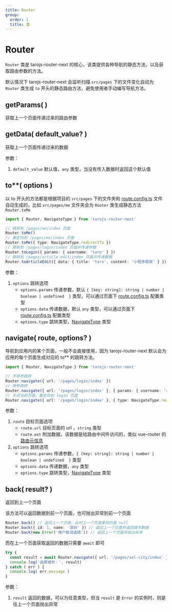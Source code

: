 ```yaml
---
title: Router
group:
  order: 1
  title: 类
---
```


# Router

`Router` 类是 tarojs-router-next 的核心，该类提供各种导航的静态方法，以及获取路由参数的方法。

默认情况下 tarojs-router-next 会监听扫描 `src/pages` 下的文件变化自动为 `Router` 类生成 `to` 开头的静态路由方法，避免使用者手动编写导航方法。

## getParams( )

获取上一个页面传递过来的路由参数

## getData( default_value? )

获取上一个页面传递过来的数据

参数：

1. `default_value` 默认值，`any` 类型，当没有传入数据时返回这个默认值

## to\*\*( options )

以 to 开头的方法都是根据项目的 `src/pages` 下的文件夹和 [route.config.ts](/guide/quike/route-config) 文件自动生成的，比如 `src/pages/me` 文件夹会为 `Router` 类生成静态方法 `Router.toMe`

```typescript
import { Router, NavigateType } from 'tarojs-router-next'

// 跳转到 /pages/me/index 页面
Router.toMe()
// 重定向到 /pages/me/index 页面
Router.toMe({ type: NavigateType.redirectTo })
// 跳转到 /pages/login/index 页面并传递参数
Router.toLogin({ params: { username: 'taro' } })
// 跳转到 /pages/article-edit/index 页面并传递数据
Router.toArticleEdit({ data: { title: 'taro', content: '小程序框架' } })
```

参数：

1. `options` 跳转选项
   - `options.params` 传递参数，默认 `{ [key: string]: string | number | boolean | undefined  }` 类型，可以通过页面下 [route.config.ts](/guide/quike/route-config) 配置类型
   - `options.data` 传递数据，默认 `any` 类型，可以通过页面下 [route.config.ts](/guide/quike/route-config) 配置类型
   - `options.type` 跳转类型，[NavigateType](/api/other#navigatetype) 类型

## navigate( route, options? )

导航到应用内的某个页面，一般不会直接使用，因为 tarojs-router-next 默认会为应用的每个页面生成对应的 to\*\* 的跳转方法。

```typescript
import { Router, NavigateType } from 'tarojs-router-next'

// 不带参跳转
Router.navigate({ url: '/pages/login/index' })
// 带参跳转
Router.navigate({ url: '/pages/login/index' }, { params: { username: 'router' } })
// 关闭当前页面，重定向到 login 页面
Router.navigate({ url: '/pages/login/index' }, { type: NavigateType.redirectTo })
```

参数：

1. `route` 目标页面选项
   - `route.url` 目标页面的 url ，`string` 类型
   - `route.ext` 附加数据，该数据是给路由中间件访问的，类似 vue-router 的 [路由元信息](https://router.vuejs.org/zh/guide/advanced/meta.html)
2. `options` 跳转选项
   - `options.params` 传递参数，`{ [key: string]: string | number | boolean | undefined  }` 类型
   - `options.data` 传递数据，`any` 类型
   - `options.type` 跳转类型，[NavigateType](/api/other#navigatetype) 类型

## back( result? )

返回到上一个页面

该方法可以返回数据到前一个页面，也可抛出异常到前一个页面

```typescript
Router.back() // 返回上一个页面，此时上一个页面拿到的是 null
Router.back({ id: 1, name: '深圳' }) // 返回上一个页面并返回城市数据
Router.back(new Error('用户取消选择')) // 返回上一个页面并抛出异常
```

而在上一个页面获取返回的数据只需要 `await` 即可

```typescript
try {
  const result = await Router.navigate({ url: '/pages/sel-city/index' })
  console.log('选择城市：', result)
} catch ( err ) {
  console.log( err.message )
}
```

参数：

1. `result` 返回的数据，可以为任意类型，但当 `result` 是 `Error` 的实例时，则是往上一个页面抛出异常
